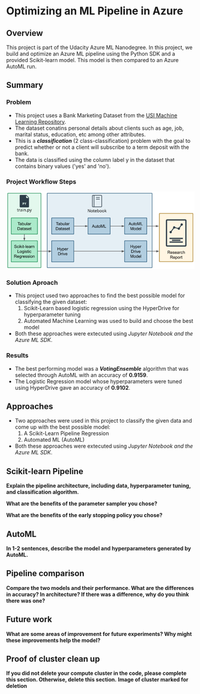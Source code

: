 # Optimizing an ML Pipeline in Azure

## Overview
This project is part of the Udacity Azure ML Nanodegree.
In this project, we build and optimize an Azure ML pipeline using the Python SDK and a provided Scikit-learn model.
This model is then compared to an Azure AutoML run.

## Summary
### Problem
- This project uses a Bank Marketing Dataset from the [USI Machine Learning Repository](https://archive.ics.uci.edu/ml/datasets/Bank+Marketing).
- The dataset conatins personal details about clients such as age, job, marital status, education, etc among other attributes. 
- This is a **_classification_** (2 class-classification) problem with the goal to predict whether or not a client will subscribe to a term deposit with the bank. 
- The data is classified using the column label y in the dataset that contains binary values ('yes' and 'no').

### Project Workflow Steps
![Image of Pipeline Architecture](images/pipeline_architecture.png)

### Solution Aproach
- This project used two approaches to find the best possible model for classifying the given dataset:
  1. Scikit-Learn based logistic regression using the HyperDrive for hyperparameter tuning
  1. Automated Machine Learning was used to build and choose the best model
- Both these approaches were extecuted using _Jupyter Notebook and the Azure ML SDK_.
 
### Results
* The best performing model was a **_VotingEnsemble_** algorithm that was selected through AutoML with an accuracy of **0.9159**.
* The Logistic Regression model whose hyperparameters were tuned using HyperDrive gave an accuracy of **0.9102**.

## Approaches
- Two approaches were used in this project to classify the given data and come up with the best possible model:
  1. A Scikit-Learn Pipeline Regression
  1. Automated ML (AutoML)
- Both these approaches were extecuted using _Jupyter Notebook and the Azure ML SDK_.

## Scikit-learn Pipeline
**Explain the pipeline architecture, including data, hyperparameter tuning, and classification algorithm.**

**What are the benefits of the parameter sampler you chose?**

**What are the benefits of the early stopping policy you chose?**

## AutoML
**In 1-2 sentences, describe the model and hyperparameters generated by AutoML.**

## Pipeline comparison
**Compare the two models and their performance. What are the differences in accuracy? In architecture? If there was a difference, why do you think there was one?**

## Future work
**What are some areas of improvement for future experiments? Why might these improvements help the model?**

## Proof of cluster clean up
**If you did not delete your compute cluster in the code, please complete this section. Otherwise, delete this section.**
**Image of cluster marked for deletion**
